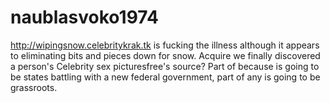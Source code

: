 # naublasvoko1974
http://wipingsnow.celebritykrak.tk is fucking the illness although it appears to eliminating bits and pieces down for snow.  Acquire we finally discovered a person's Celebrity sex picturesfree's source?  Part of because is going to be states battling with a new federal government, part of any is going to be grassroots.
